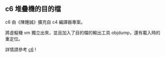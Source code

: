 ## c6 堆疊機的目的檔

c6 由《陳鍾誠》擴充自 c4 編譯器專案。

將虛擬機 vm 獨立出來，並且加入了目的檔的輸出工具 objdump，還有載入時的重定位。

詳情請參考 [c6](../../xss/c6/README.md) !

